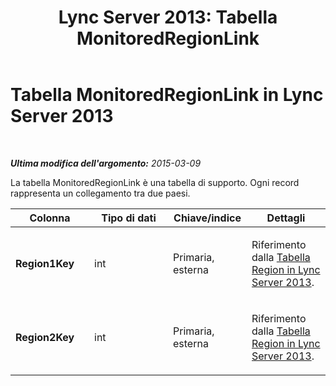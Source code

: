 ﻿---
title: 'Lync Server 2013: Tabella MonitoredRegionLink'
TOCTitle: Tabella MonitoredRegionLink
ms:assetid: cebda194-7be3-42d6-b6f0-c86f8b0f200a
ms:mtpsurl: https://technet.microsoft.com/it-it/library/Gg398874(v=OCS.15)
ms:contentKeyID: 49302006
ms.date: 08/24/2015
mtps_version: v=OCS.15
ms.translationtype: HT
---

# Tabella MonitoredRegionLink in Lync Server 2013

 

_**Ultima modifica dell'argomento:** 2015-03-09_

La tabella MonitoredRegionLink è una tabella di supporto. Ogni record rappresenta un collegamento tra due paesi.


<table>
<colgroup>
<col style="width: 25%" />
<col style="width: 25%" />
<col style="width: 25%" />
<col style="width: 25%" />
</colgroup>
<thead>
<tr class="header">
<th><strong>Colonna</strong></th>
<th><strong>Tipo di dati</strong></th>
<th><strong>Chiave/indice</strong></th>
<th><strong>Dettagli</strong></th>
</tr>
</thead>
<tbody>
<tr class="odd">
<td><p><strong>Region1Key</strong></p></td>
<td><p>int</p></td>
<td><p>Primaria, esterna</p></td>
<td><p>Riferimento dalla <a href="lync-server-2013-region-table.md">Tabella Region in Lync Server 2013</a>.</p></td>
</tr>
<tr class="even">
<td><p><strong>Region2Key</strong></p></td>
<td><p>int</p></td>
<td><p>Primaria, esterna</p></td>
<td><p>Riferimento dalla <a href="lync-server-2013-region-table.md">Tabella Region in Lync Server 2013</a>.</p></td>
</tr>
</tbody>
</table>

